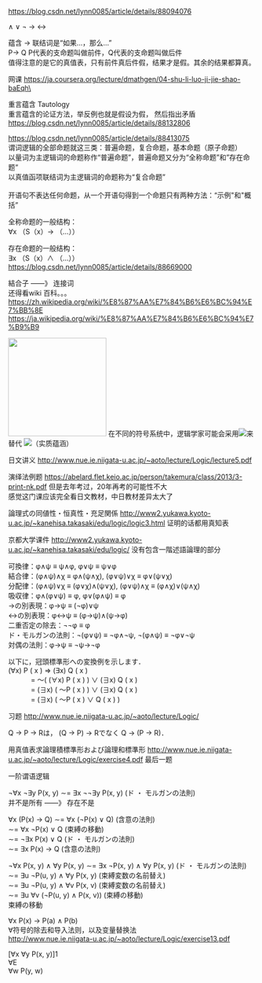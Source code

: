 https://blog.csdn.net/lynn0085/article/details/88094076

∧ ∨ ¬ → ↔

蕴含 → 联结词是“如果…，那么…” <br/>
P→ Q P代表的支命题叫做前件，Q代表的支命题叫做后件<br/>
值得注意的是它的真值表，只有前件真后件假，结果才是假。其余的结果都算真。

网课 https://ja.coursera.org/lecture/dmathgen/04-shu-li-luo-ji-jie-shao-baEqh\

重言蕴含 Tautology <br/>
重言蕴含的论证方法，举反例也就是假设为假， 然后指出矛盾 https://blog.csdn.net/lynn0085/article/details/88132806

https://blog.csdn.net/lynn0085/article/details/88413075<br/>
谓词逻辑的全部命题就这三类：普遍命题，复合命题，基本命题（原子命题）<br/>
以量词为主逻辑词的命题称作“普遍命题”，普遍命题又分为“全称命题”和”存在命题“<br/>
以真值函项联结词为主逻辑词的命题称为“复合命题”<br/><br/>
开语句不表达任何命题，从一个开语句得到一个命题只有两种方法：“示例"和"概括”<br/>

全称命题的一般结构：<br/>
∀x （S（x）→ （…））

存在命题的一般结构：<br/>
∃x （S（x）∧ （…））<br/>
https://blog.csdn.net/lynn0085/article/details/88669000

結合子 ——》 连接词 <br/>
还得看wiki 百科。。。<br/>
https://zh.wikipedia.org/wiki/%E8%87%AA%E7%84%B6%E6%BC%94%E7%BB%8E <br/>
https://ja.wikipedia.org/wiki/%E8%87%AA%E7%84%B6%E6%BC%94%E7%B9%B9 <br/>

<img src="https://pic1.zhimg.com/v2-34100ece73c1a4ff36fe712cd472e7fd_r.jpg" style="width:200px"/>
在不同的符号系统中，逻辑学家可能会采用<img src="https://www.zhihu.com/equation?tex=%5Csupset" />来替代 <img src="https://www.zhihu.com/equation?tex=%5Crightarrow" />（实质蕴涵）

日文讲义 http://www.nue.ie.niigata-u.ac.jp/~aoto/lecture/Logic/lecture5.pdf

演绎法例题 https://abelard.flet.keio.ac.jp/person/takemura/class/2013/3-print-nk.pdf 但是去年考过，20年再考的可能性不大 <br/>
感觉这门课应该完全看日文教材，中日教材差异太大了

論理式の同値性・恒真性・充足関係 http://www2.yukawa.kyoto-u.ac.jp/~kanehisa.takasaki/edu/logic/logic3.html 证明的话都用真知表

京都大学课件 http://www2.yukawa.kyoto-u.ac.jp/~kanehisa.takasaki/edu/logic/ 没有包含一階述語論理的部分

可換律：φ∧ψ ≡ ψ∧φ, φ∨ψ ≡ ψ∨φ <br/>
結合律：(φ∧ψ)∧χ ≡ φ∧(ψ∧χ), (φ∨ψ)∨χ ≡ φ∨(ψ∨χ) <br/>
分配律：(φ∧ψ)∨χ ≡ (φ∨χ)∧(ψ∨χ), (φ∨ψ)∧χ ≡ (φ∧χ)∨(ψ∧χ) <br/>
吸収律：φ∧(φ∨ψ) ≡ φ, φ∨(φ∧ψ) ≡ φ <br/>
→の別表現：φ→ψ ≡ (¬φ)∨ψ <br/>
↔の別表現：φ↔ψ ≡ (φ→ψ)∧(ψ→φ) <br/>
二重否定の除去：¬¬φ ≡ φ <br/>
ド・モルガンの法則：¬(φ∨ψ) ≡ ¬φ∧¬ψ, ¬(φ∧ψ) ≡ ¬φ∨¬ψ <br/>
対偶の法則：φ→ψ ≡ ¬ψ→¬φ <br/>

以下に，冠頭標準形への変換例を示します．<br/>
(∀x) P ( x ) ⇒ (∃x) Q ( x )<br/>
　　　 = ～( (∀x) P ( x ) ) ∨ (∃x) Q ( x )<br/>
　　　 = (∃x) ( ～P ( x ) ) ∨ (∃x) Q ( x )<br/>
　　　 = (∃x) ( ～P ( x ) ∨ Q ( x ) )<br/>

习题 http://www.nue.ie.niigata-u.ac.jp/~aoto/lecture/Logic/

Q → P → Rは， (Q → P) → Rでなく Q → (P → R)．

用真值表求論理積標準形および論理和標準形  http://www.nue.ie.niigata-u.ac.jp/~aoto/lecture/Logic/exercise4.pdf 最后一题

一阶谓语逻辑

¬∀x ¬∃y P(x, y) ∼= ∃x ¬¬∃y P(x, y) (ド ・ モルガンの法則)<br/>
并不是所有 ——》 存在不是

∀x (P(x) → Q) ∼= ∀x (¬P(x) ∨ Q) (含意の法則)<br/>
∼= ∀x ¬P(x) ∨ Q (束縛の移動)<br/>
∼= ¬∃x P(x) ∨ Q (ド ・ モルガンの法則)<br/>
∼= ∃x P(x) → Q (含意の法則)<br/>

¬∀x P(x, y) ∧ ∀y P(x, y) ∼= ∃x ¬P(x, y) ∧ ∀y P(x, y) (ド ・ モルガンの法則)<br/>
∼= ∃u ¬P(u, y) ∧ ∀y P(x, y) (束縛変数の名前替え)<br/>
∼= ∃u ¬P(u, y) ∧ ∀v P(x, v) (束縛変数の名前替え)<br/>
∼= ∃u ∀v (¬P(u, y) ∧ P(x, v)) (束縛の移動)<br/>
 束縛の移動

∀x P(x) → P(a) ∧ P(b) <br/>
∀符号的除去和导入法则，以及变量替换法<br/>
http://www.nue.ie.niigata-u.ac.jp/~aoto/lecture/Logic/exercise13.pdf

[∀x ∀y P(x, y)]1   <br/>
                   ∀E <br/>
   ∀w P(y, w)<br/>

